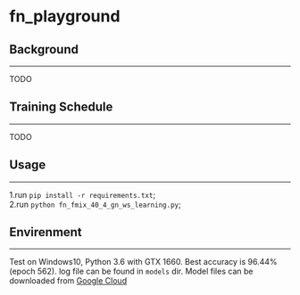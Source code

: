 # fn_playground

## Background
-----
TODO
## Training Schedule
-----
TODO
## Usage
-----

1.run ```pip install -r requirements.txt```;<br>
2.run ```python fn_fmix_40_4_gn_ws_learning.py```;<br>

## Envirenment
-----
Test on Windows10, Python 3.6 with GTX 1660. Best accuracy is 96.44%(epoch 562). log file can be found in `models` dir. Model files can be downloaded from [Google Cloud](https://drive.google.com/drive/folders/1_JaYkBC-7KmewVHy5XFPzmJ0YnKziRIF?usp=sharing)
